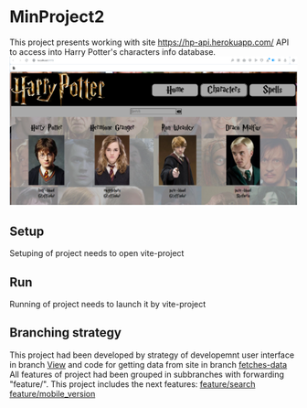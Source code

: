 # MinProject2
This project presents working with site https://hp-api.herokuapp.com/ API to access into Harry Potter's characters info database.
![Screen](./docs/Screen.png)

## Setup
Setuping of project needs to open vite-project

## Run
Running of project needs to launch it by vite-project

## Branching strategy
This project had been developed by strategy of developemnt user interface in branch [View](https://github.com/EvgenyPereguda/MinProject2/tree/View) and code for getting data from site in branch [fetches-data](https://github.com/EvgenyPereguda/MinProject2/tree/fetche_data)
All features of project had been grouped in subbranches with forwarding "feature/". This project includes the next features: 
[feature/search](https://github.com/EvgenyPereguda/MinProject2/tree/feature/search)    
[feature/mobile_version](https://github.com/EvgenyPereguda/MinProject2/tree/feature/mobile_version)  